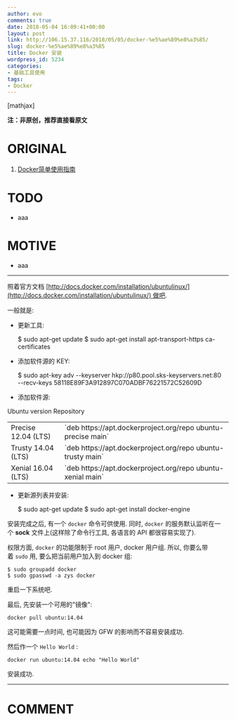 ```yaml
---
author: evo
comments: true
date: 2018-05-04 16:09:41+00:00
layout: post
link: http://106.15.37.116/2018/05/05/docker-%e5%ae%89%e8%a3%85/
slug: docker-%e5%ae%89%e8%a3%85
title: Docker 安装
wordpress_id: 5234
categories:
- 基础工具使用
tags:
- Docker
---
```


<!-- more -->

[mathjax]

**注：非原创，推荐直接看原文**


# ORIGINAL





 	
  1. [Docker简单使用指南](https://www.w3cschool.cn/use_docker/)




# TODO





 	
  * aaa




# MOTIVE





 	
  * aaa





* * *



照着官方文档 [http://docs.docker.com/installation/ubuntulinux/](http://docs.docker.com/installation/ubuntulinux/) 做吧.

一般就是:



 	
  * 更新工具:



    
    $ sudo apt-get update
    $ sudo apt-get install apt-transport-https ca-certificates
    





 	
  * 添加软件源的 KEY:



    
    $ sudo apt-key adv --keyserver hkp://p80.pool.sks-keyservers.net:80 \
                       --recv-keys 58118E89F3A912897C070ADBF76221572C52609D
    





 	
  * 添加软件源:


<table >
<tbody >
<tr >
Ubuntu version
Repository
</tr>
<tr >

<td >Precise 12.04 (LTS)
</td>

<td >`deb https://apt.dockerproject.org/repo ubuntu-precise main`
</td>
</tr>
<tr >

<td >Trusty 14.04 (LTS)
</td>

<td >`deb https://apt.dockerproject.org/repo ubuntu-trusty main`
</td>
</tr>
<tr >

<td >Xenial 16.04 (LTS)
</td>

<td >`deb https://apt.dockerproject.org/repo ubuntu-xenial main`
</td>
</tr>
</tbody>
</table>



 	
  * 更新源列表并安装:



    
    $ sudo apt-get update
    $ sudo apt-get install docker-engine
    


安装完成之后, 有一个 `docker` 命令可供使用. 同时, `docker` 的服务默认监听在一个 **sock** 文件上(这样除了命令行工具, 各语言的 API 都很容易实现了).

权限方面, `docker` 的功能限制于 root 用户, docker 用户组. 所以, 你要么带着 `sudo` 用, 要么把当前用户加入到 docker 组:

    
    $ sudo groupadd docker
    $ sudo gpasswd -a zys docker
    


重启一下系统吧.

最后, 先安装一个可用的"镜像":

    
    docker pull ubuntu:14.04
    


这可能需要一点时间, 也可能因为 GFW 的影响而不容易安装成功.

然后作一个 `Hello World` :

    
    docker run ubuntu:14.04 echo "Hello World"
    


安装成功.























* * *





# COMMENT



